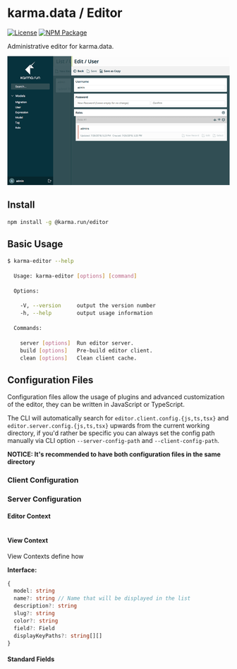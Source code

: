 # karma.data / Editor

[![License][license_shield]][license_link]
[![NPM Package][npm_shield]][npm_link]

Administrative editor for karma.data.

![Preview](./docs/media/preview.png)

## Install

```sh
npm install -g @karma.run/editor
```

## Basic Usage

```sh
$ karma-editor --help

  Usage: karma-editor [options] [command]

  Options:

    -V, --version     output the version number
    -h, --help        output usage information

  Commands:

    server [options]  Run editor server.
    build [options]   Pre-build editor client.
    clean [options]   Clean client cache.
```

## Configuration Files

Configuration files allow the usage of plugins and advanced customization of the editor, they can be written in JavaScript or TypeScript.

The CLI will automatically search for `editor.client.config.{js,ts,tsx}` and `editor.server.config.{js,ts,tsx}` upwards from the current working directory, if you'd rather be specific you can always set the config path manually via CLI option `--server-config-path` and `--client-config-path`.

**NOTICE: It's recommended to have both configuration files in the same directory**

### Client Configuration

### Server Configuration

#### Editor Context

```

```

#### View Context

View Contexts define how

**Interface:**

```ts
{
  model: string
  name?: string // Name that will be displayed in the list
  description?: string
  slug?: string
  color?: string
  field?: Field
  displayKeyPaths?: string[][]
}
```

#### Standard Fields

```ts
```

[license_shield]: https://img.shields.io/github/license/karmarun/karma.tools.svg
[license_link]: https://github.com/karmarun/karma.tools/blob/master/LICENSE
[npm_shield]: https://img.shields.io/npm/v/@karma.run/editor.svg
[npm_link]: https://www.npmjs.com/package/@karma.run/editor
